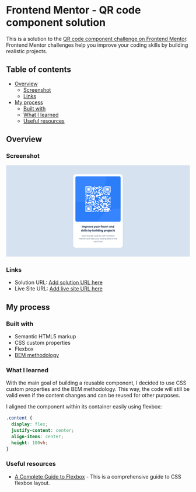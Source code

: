 # Frontend Mentor - QR code component solution

This is a solution to the [QR code component challenge on Frontend Mentor](https://www.frontendmentor.io/challenges/qr-code-component-iux_sIO_H). Frontend Mentor challenges help you improve your coding skills by building realistic projects.

## Table of contents

- [Overview](#overview)
  - [Screenshot](#screenshot)
  - [Links](#links)
- [My process](#my-process)
  - [Built with](#built-with)
  - [What I learned](#what-i-learned)
  - [Useful resources](#useful-resources)

## Overview

### Screenshot

![Screenshot](./screenshot.png)

### Links

- Solution URL: [Add solution URL here](https://www.frontendmentor.io/solutions/qr-code-component-d-qPqhhDOF)
- Live Site URL: [Add live site URL here](https://iulso.github.io/qrcode-component/)

## My process

### Built with

- Semantic HTML5 markup
- CSS custom properties
- Flexbox
- [BEM methodology](https://en.bem.info/methodology/)

### What I learned

With the main goal of building a reusable component, I decided to use CSS custom properties and the BEM methodology. This way, the code will still be valid even if the content changes and can be reused for other purposes.

I aligned the component within its container easily using flexbox:

```css
.content {
  display: flex;
  justify-content: center;
  align-items: center;
  height: 100vh;
}
```

### Useful resources

- [A Complete Guide to Flexbox](https://css-tricks.com/snippets/css/a-guide-to-flexbox/) - This is a comprehensive guide to CSS flexbox layout.
